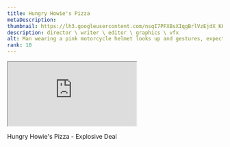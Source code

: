 ```yaml
---
title: Hungry Howie's Pizza
metaDescription: 
thumbnail: https://lh3.googleusercontent.com/nsqI7PFXBsXIqgBrlVzEjdX_KHQ_zLe-zbuF_XW6wekEh-WOenCK29kIv4pO9-loI1Zso7esuwmqDsFabxEsM1CSSRZ6KY5oU6hFrjxuYw2zE5ieJSuZfzkoGxroa-GcI0sc-HQNcA=w2400
description: director \ writer \ editor \ graphics \ vfx
alt: Man wearing a pink motorcycle helmet looks up and gestures, expecting something to happen
rank: 10
---
```



<iframe src="https://www.youtube.com/embed/F2CO7rrBp5c" class="youtube-iframe"></iframe>

Hungry Howie's Pizza - Explosive Deal